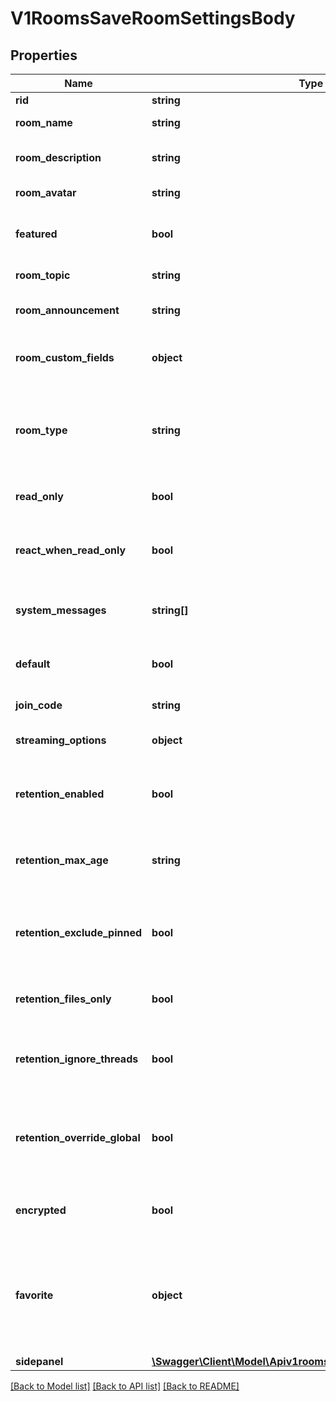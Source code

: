 # V1RoomsSaveRoomSettingsBody

## Properties
Name | Type | Description | Notes
------------ | ------------- | ------------- | -------------
**rid** | **string** | The room ID. | 
**room_name** | **string** | The name of the room. | [optional] 
**room_description** | **string** | The description of the room. | [optional] 
**room_avatar** | **string** | The base64 image. | [optional] 
**featured** | **bool** | Whether the room is featured or not. | [optional] 
**room_topic** | **string** | The topic of the room. | [optional] 
**room_announcement** | **string** | The announcement of the room. | [optional] 
**room_custom_fields** | **object** | An object of the custom fields of the room. | [optional] 
**room_type** | **string** | The type of the room. It could be &#x60;c&#x60; for public rooms or &#x60;p&#x60; for private rooms. | [optional] 
**read_only** | **bool** | Whether the room is read-only or not. | [optional] 
**react_when_read_only** | **bool** | Whether users can react when the room is read-only. | [optional] 
**system_messages** | **string[]** | The system messages that the room supports. | [optional] 
**default** | **bool** | Whether the room is the default room or not. | [optional] 
**join_code** | **string** | The join code of the room. | [optional] 
**streaming_options** | **object** | The streaming options of the room. | [optional] 
**retention_enabled** | **bool** | Whether retention is enabled for the room or not. | [optional] 
**retention_max_age** | **string** | The maximum age (in days) of messages to be retained in the room. | [optional] 
**retention_exclude_pinned** | **bool** | Whether to exclude pinned messages from retention or not. | [optional] 
**retention_files_only** | **bool** | Whether to retain only files in the room or not. | [optional] 
**retention_ignore_threads** | **bool** | Whether to ignore threads when retaining messages or not. | [optional] 
**retention_override_global** | **bool** | Whether to override the global retention settings for the room or not. | [optional] 
**encrypted** | **bool** | Whether the room is encrypted or not. | [optional] 
**favorite** | **object** | The favorite settings of the room. Whether the room is marked as favorite and whether it is set as the default room. | [optional] 
**sidepanel** | [**\Swagger\Client\Model\Apiv1roomsSaveRoomSettingsSidepanel**](Apiv1roomsSaveRoomSettingsSidepanel.md) |  | [optional] 

[[Back to Model list]](../../README.md#documentation-for-models) [[Back to API list]](../../README.md#documentation-for-api-endpoints) [[Back to README]](../../README.md)

